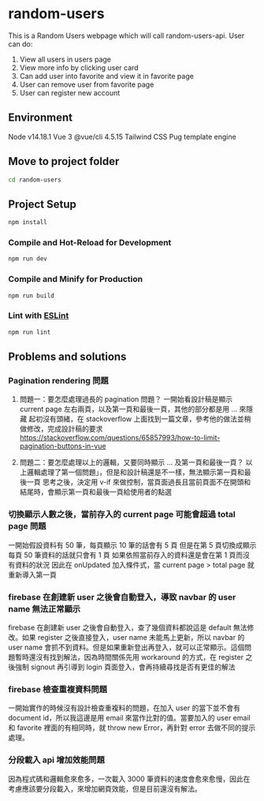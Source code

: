 # random-users

This is a Random Users webpage which will call random-users-api.
User can do:

1. View all users in users page
2. View more info by clicking user card
3. Can add user into favorite and view it in favorite page
4. User can remove user from favorite page
5. User can register new account

## Environment

Node v14.18.1
Vue 3 @vue/cli 4.5.15
Tailwind CSS
Pug template engine

## Move to project folder

```sh
cd random-users
```

## Project Setup

```sh
npm install
```

### Compile and Hot-Reload for Development

```sh
npm run dev
```

### Compile and Minify for Production

```sh
npm run build
```

### Lint with [ESLint](https://eslint.org/)

```sh
npm run lint
```

## Problems and solutions

### Pagination rendering 問題

1. 問題一：要怎麼處理過長的 pagination 問題？
   一開始看設計稿是顯示 current page 左右兩頁，以及第一頁和最後一頁，其他的部分都是用 ... 來隱藏
   起初沒有頭緒，在 stackoverflow 上面找到一篇文章，參考他的做法並稍做修改，完成設計稿的要求
   https://stackoverflow.com/questions/65857993/how-to-limit-pagination-buttons-in-vue

2. 問題二：要怎麼處理以上的邏輯，又要同時顯示 ... 及第一頁和最後一頁？
   以上邏輯處理了第一個問題」，但是和設計稿還是不一樣，無法顯示第一頁和最後一頁
   思考之後，決定用 v-if 來做控制，當頁面過長且當前頁面不在開頭和結尾時，會顯示第一頁和最後一頁給使用者的點選

### 切換顯示人數之後，當前存入的 current page 可能會超過 total page 問題

一開始假設資料有 50 筆，每頁顯示 10 筆的話會有 5 頁
但是在第 5 頁切換成顯示每頁 50 筆資料的話就只會有 1 頁
如果依照當前存入的資料還是會在第 1 頁而沒有資料的狀況
因此在 onUpdated 加入條件式，當 current page > total page 就重新導入第一頁

### firebase 在創建新 user 之後會自動登入，導致 navbar 的 user name 無法正常顯示

firebase 在創建新 user 之後會自動登入，查了幾個資料都說這是 default 無法修改。如果 register 之後直接登入，user name 未能馬上更新，所以 navbar 的 user name 會抓不到資料。但是如果重新登出再登入，就可以正常顯示。這個問題暫時還沒有找到解法，因為時間關係先用 workaround 的方式，在 register 之後強制 signout 再引導到 login 頁面登入，會再持續尋找是否有更佳的解法

### firebase 檢查重複資料問題

一開始實作的時候沒有設計檢查重複料的問題，在加入 user 的當下並不會有 document id，所以我這邊是用 email 來當作比對的值。當要加入的 user email 和 favorite 裡面的有相同時，就 throw new Error，再針對 error 去做不同的提示處理。

### 分段載入 api 增加效能問題

因為程式碼和邏輯愈來愈多，一次載入 3000 筆資料的速度會愈來愈慢，因此在考慮應該要分段載入，來增加網頁效能，但是目前還沒有解法。
